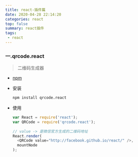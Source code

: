 ```yaml
---
title: react-插件篇
date: 2020-04-28 22:14:20
categories: react
top: false
summary: react插件
tags: 
 - react
---
```


### 一.qrcode.react 

> 二维码生成器

* [npm](https://www.npmjs.com/package/qrcode.react)

* 安装

  ```bash
  npm install qrcode.react
  ```

* 使用

  ```js
  var React = require('react');
  var QRCode = require('qrcode.react');
   
  // value -> 是微信官方生成的二维码地址
  React.render(
    <QRCode value="http://facebook.github.io/react/" />,
    mountNode
  );
  ```

  